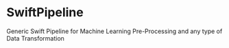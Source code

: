# SwiftPipeline
Generic Swift Pipeline for Machine Learning Pre-Processing and any type of Data Transformation
